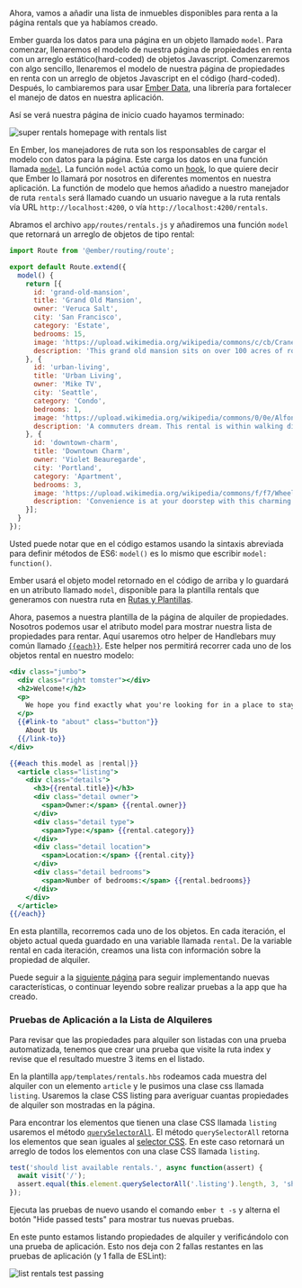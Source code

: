 Ahora, vamos a añadir una lista de inmuebles disponibles para renta a la página rentals que ya habíamos creado.

Ember guarda los datos para una página en un objeto llamado `model`.
Para comenzar, llenaremos el modelo de nuestra página de propiedades en renta con un arreglo estático(hard-coded) de objetos Javascript.
Comenzaremos con algo sencillo,
llenaremos el modelo de nuestra página de propiedades en renta con un arreglo de objetos Javascript en el código (hard-coded).
Después, lo cambiaremos para usar [Ember Data](https://github.com/emberjs/data),
una librería para fortalecer el manejo de datos en nuestra aplicación.

Así se verá nuestra página de inicio cuado hayamos terminado:

![super rentals homepage with rentals list](/images/model-hook/super-rentals-index-with-list.png)

En Ember, los manejadores de ruta son los responsables de cargar el modelo con datos para la página.
Este carga los datos en una función llamada [`model`](https://api.emberjs.com/ember/3.11/classes/Route/methods/model?anchor=model/).
La función `model` actúa como un [hook](../../getting-started/core-concepts/#toc_hooks), lo que quiere decir que Ember lo llamará por nosotros en diferentes momentos en nuestra aplicación.
La functión de modelo que hemos añadido a nuestro manejador de ruta `rentals` será llamado cuando un usuario navegue a la ruta rentals vía URL `http://localhost:4200`, o vía `http://localhost:4200/rentals`.

Abramos el archivo `app/routes/rentals.js` y añadiremos una función `model` que retornará un arreglo de objetos de tipo rental:

```javascript {data-filename="app/routes/rentals.js" data-diff="+4,+5,+6,+7,+8,+9,+10,+11,+12,+13,+14,+15,+16,+17,+18,+19,+20,+21,+22,+23,+24,+25,+26,+27,+28,+29,+30,+31,+32,+33"}
import Route from '@ember/routing/route';

export default Route.extend({
  model() {
    return [{
      id: 'grand-old-mansion',
      title: 'Grand Old Mansion',
      owner: 'Veruca Salt',
      city: 'San Francisco',
      category: 'Estate',
      bedrooms: 15,
      image: 'https://upload.wikimedia.org/wikipedia/commons/c/cb/Crane_estate_(5).jpg',
      description: 'This grand old mansion sits on over 100 acres of rolling hills and dense redwood forests.'
    }, {
      id: 'urban-living',
      title: 'Urban Living',
      owner: 'Mike TV',
      city: 'Seattle',
      category: 'Condo',
      bedrooms: 1,
      image: 'https://upload.wikimedia.org/wikipedia/commons/0/0e/Alfonso_13_Highrise_Tegucigalpa.jpg',
      description: 'A commuters dream. This rental is within walking distance of 2 bus stops and the Metro.'
    }, {
      id: 'downtown-charm',
      title: 'Downtown Charm',
      owner: 'Violet Beauregarde',
      city: 'Portland',
      category: 'Apartment',
      bedrooms: 3,
      image: 'https://upload.wikimedia.org/wikipedia/commons/f/f7/Wheeldon_Apartment_Building_-_Portland_Oregon.jpg',
      description: 'Convenience is at your doorstep with this charming downtown rental. Great restaurants and active night life are within a few feet.'
    }];
  }
});
```

Usted puede notar que en el código estamos usando la sintaxis abreviada para definir métodos de ES6: `model()` es lo mismo que escribir `model: function()`.

Ember usará el objeto model retornado en el código de arriba y lo guardará en un atributo llamado `model`,
disponible para la plantilla rentals que generamos con nuestra ruta en [Rutas y Plantillas](../routes-and-templates/#toc_a-rentals-route).

Ahora, pasemos a nuestra plantilla de la página de alquiler de propiedades.
Nosotros podemos usar el atributo model para mostrar nuestra lista de propiedades para rentar.
Aquí usaremos otro helper de Handlebars muy común llamado [`{{each}}`](../../templates/displaying-a-list-of-items/).
Este helper nos permitirá recorrer cada uno de los objetos rental en nuestro modelo:

```handlebars {data-filename="app/templates/rentals.hbs" data-diff="+12,+13,+14,+15,+16,+17,+18,+19,+20,+21,+22,+23,+24,+25,+26,+27,+28,+29,+30"}
<div class="jumbo">
  <div class="right tomster"></div>
  <h2>Welcome!</h2>
  <p>
    We hope you find exactly what you're looking for in a place to stay.
  </p>
  {{#link-to "about" class="button"}}
    About Us
  {{/link-to}}
</div>

{{#each this.model as |rental|}}
  <article class="listing">
    <div class="details">
      <h3>{{rental.title}}</h3>
      <div class="detail owner">
        <span>Owner:</span> {{rental.owner}}
      </div>
      <div class="detail type">
        <span>Type:</span> {{rental.category}}
      </div>
      <div class="detail location">
        <span>Location:</span> {{rental.city}}
      </div>
      <div class="detail bedrooms">
        <span>Number of bedrooms:</span> {{rental.bedrooms}}
      </div>
    </div>
  </article>
{{/each}}
```

En esta plantilla, recorremos cada uno de los objetos.
En cada iteración, el objeto actual queda guardado en una variable llamada `rental`.
De la variable rental en cada iteración, creamos una lista con información sobre la propiedad de alquiler.

Puede seguir a la [siguiente página](../installing-addons/) para seguir implementando nuevas características, o continuar leyendo sobre realizar pruebas a la app que ha creado.

### Pruebas de Aplicación a la Lista de Alquileres

Para revisar que las propiedades para alquiler son listadas con una prueba automatizada, tenemos que crear una prueba que visite la ruta index y revise que el resultado muestre 3 items en el listado.

En la plantilla `app/templates/rentals.hbs` rodeamos cada muestra del alquiler con un elemento `article` y le pusimos una clase css llamada `listing`.
Usaremos la clase CSS listing para averiguar cuantas propiedades de alquiler son mostradas en la página.


Para encontrar los elementos que tienen una clase CSS llamada `listing` usaremos el método [`querySelectorAll`](https://developer.mozilla.org/en-US/docs/Web/API/Element/querySelectorAll).
El método `querySelectorAll` retorna los elementos que sean iguales al [selector CSS](https://developer.mozilla.org/en-US/docs/Web/CSS/CSS_Selectors).
En este caso retornará un arreglo de todos los elementos con una clase CSS llamada `listing`.

```javascript {data-filename="tests/acceptance/list-rentals-test.js" data-diff="+2,+3"}
test('should list available rentals.', async function(assert) {
  await visit('/');
  assert.equal(this.element.querySelectorAll('.listing').length, 3, 'should display 3 listings');
});
```

Ejecuta las pruebas de nuevo usando el comando `ember t -s` y alterna el botón "Hide passed tests" para mostrar tus nuevas pruebas.

En este punto estamos listando propiedades de alquiler y verificándolo con una prueba de aplicación.
Esto nos deja con 2 fallas restantes en las pruebas de aplicación (y 1 falla de ESLint):

![list rentals test passing](/images/model-hook/model-hook.png)
